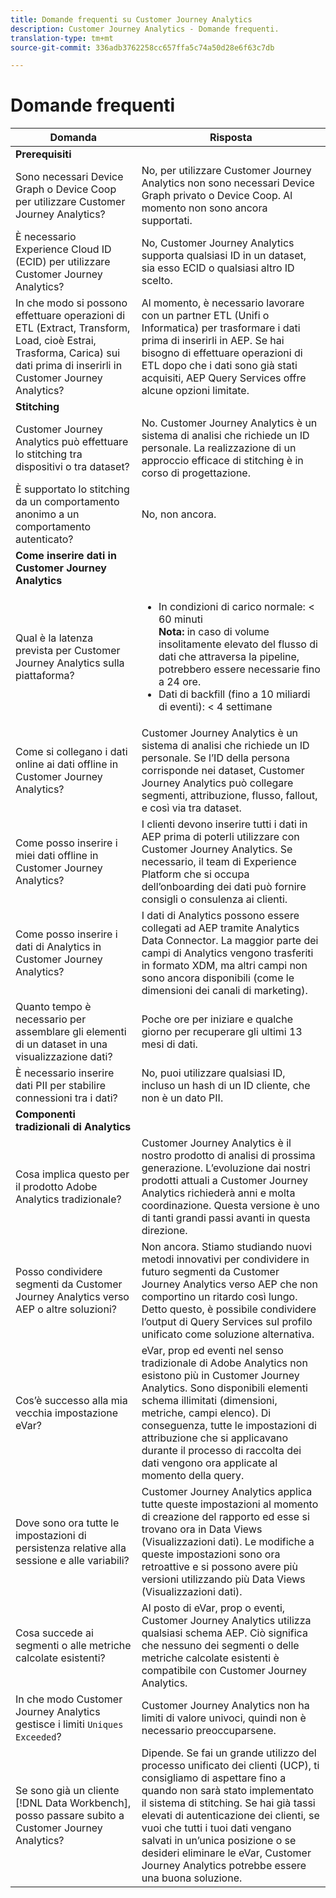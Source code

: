 ```yaml
---
title: Domande frequenti su Customer Journey Analytics
description: Customer Journey Analytics - Domande frequenti.
translation-type: tm+mt
source-git-commit: 336adb3762258cc657ffa5c74a50d28e6f63c7db

---
```



# Domande frequenti

| Domanda | Risposta |
|---|---|
| **Prerequisiti** |  |
| Sono necessari Device Graph o Device Coop per utilizzare Customer Journey Analytics? | No, per utilizzare Customer Journey Analytics non sono necessari Device Graph privato o Device Coop. Al momento non sono ancora supportati. |
| È necessario Experience Cloud ID (ECID) per utilizzare Customer Journey Analytics? | No, Customer Journey Analytics supporta qualsiasi ID in un dataset, sia esso ECID o qualsiasi altro ID scelto. |
| In che modo si possono effettuare operazioni di ETL (Extract, Transform, Load, cioè Estrai, Trasforma, Carica) sui dati prima di inserirli in Customer Journey Analytics? | Al momento, è necessario lavorare con un partner ETL (Unifi o Informatica) per trasformare i dati prima di inserirli in AEP. Se hai bisogno di effettuare operazioni di ETL dopo che i dati sono già stati acquisiti, AEP Query Services offre alcune opzioni limitate. |
| **Stitching** |  |
| Customer Journey Analytics può effettuare lo stitching tra dispositivi o tra dataset? | No. Customer Journey Analytics è un sistema di analisi che richiede un ID personale. La realizzazione di un approccio efficace di stitching è in corso di progettazione. |
| È supportato lo stitching da un comportamento anonimo a un comportamento autenticato? | No, non ancora. |
| **Come inserire dati in Customer Journey Analytics** |  |
| Qual è la latenza prevista per Customer Journey Analytics sulla piattaforma? | <ul><li>In condizioni di carico normale: &lt; 60 minuti <br>**Nota:** in caso di volume insolitamente elevato del flusso di dati che attraversa la pipeline, potrebbero essere necessarie fino a 24 ore.</li><li>Dati di backfill (fino a 10 miliardi di eventi): &lt; 4 settimane</li></ul> |
| Come si collegano i dati online ai dati offline in Customer Journey Analytics? | Customer Journey Analytics è un sistema di analisi che richiede un ID personale. Se l’ID della persona corrisponde nei dataset, Customer Journey Analytics può collegare segmenti, attribuzione, flusso, fallout, e così via tra dataset. |
| Come posso inserire i miei dati offline in Customer Journey Analytics? | I clienti devono inserire tutti i dati in AEP prima di poterli utilizzare con Customer Journey Analytics. Se necessario, il team di Experience Platform che si occupa dell’onboarding dei dati può fornire consigli o consulenza ai clienti. |
| Come posso inserire i dati di Analytics in Customer Journey Analytics? | I dati di Analytics possono essere collegati ad AEP tramite Analytics Data Connector. La maggior parte dei campi di Analytics vengono trasferiti in formato XDM, ma altri campi non sono ancora disponibili (come le dimensioni dei canali di marketing). |
| Quanto tempo è necessario per assemblare gli elementi di un dataset in una visualizzazione dati? | Poche ore per iniziare e qualche giorno per recuperare gli ultimi 13 mesi di dati. |
| È necessario inserire dati PII per stabilire connessioni tra i dati? | No, puoi utilizzare qualsiasi ID, incluso un hash di un ID cliente, che non è un dato PII. |
| **Componenti tradizionali di Analytics** |  |
| Cosa implica questo per il prodotto Adobe Analytics tradizionale? | Customer Journey Analytics è il nostro prodotto di analisi di prossima generazione. L’evoluzione dai nostri prodotti attuali a Customer Journey Analytics richiederà anni e molta coordinazione. Questa versione è uno di tanti grandi passi avanti in questa direzione. |
| Posso condividere segmenti da Customer Journey Analytics verso AEP o altre soluzioni? | Non ancora. Stiamo studiando nuovi metodi innovativi per condividere in futuro segmenti da Customer Journey Analytics verso AEP che non comportino un ritardo così lungo. Detto questo, è possibile condividere l’output di Query Services sul profilo unificato come soluzione alternativa. |
| Cos’è successo alla mia vecchia impostazione eVar? | eVar, prop ed eventi nel senso tradizionale di Adobe Analytics non esistono più in Customer Journey Analytics. Sono disponibili elementi schema illimitati (dimensioni, metriche, campi elenco). Di conseguenza, tutte le impostazioni di attribuzione che si applicavano durante il processo di raccolta dei dati vengono ora applicate al momento della query. |
| Dove sono ora tutte le impostazioni di persistenza relative alla sessione e alle variabili? | Customer Journey Analytics applica tutte queste impostazioni al momento di creazione del rapporto ed esse si trovano ora in Data Views (Visualizzazioni dati). Le modifiche a queste impostazioni sono ora retroattive e si possono avere più versioni utilizzando più Data Views (Visualizzazioni dati). |
| Cosa succede ai segmenti o alle metriche calcolate esistenti? | Al posto di eVar, prop o eventi, Customer Journey Analytics utilizza qualsiasi schema AEP. Ciò significa che nessuno dei segmenti o delle metriche calcolate esistenti è compatibile con Customer Journey Analytics. |
| In che modo Customer Journey Analytics gestisce i limiti `Uniques Exceeded`? | Customer Journey Analytics non ha limiti di valore univoci, quindi non è necessario preoccuparsene. |
| Se sono già un cliente [!DNL Data Workbench], posso passare subito a Customer Journey Analytics? | Dipende. Se fai un grande utilizzo del processo unificato dei clienti (UCP), ti consigliamo di aspettare fino a quando non sarà stato implementato il sistema di stitching. Se hai già tassi elevati di autenticazione dei clienti, se vuoi che tutti i tuoi dati vengano salvati in un’unica posizione o se desideri eliminare le eVar, Customer Journey Analytics potrebbe essere una buona soluzione. |

